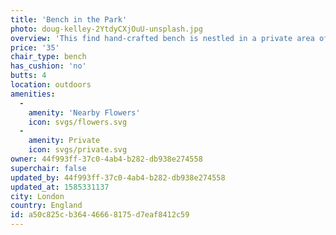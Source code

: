 ```yaml
---
title: 'Bench in the Park'
photo: doug-kelley-2YtdyCXjOuU-unsplash.jpg
overview: 'This find hand-crafted bench is nestled in a private area of a public park in London. The flowers smell like flowers which is wonderful if you like the smell of flowers.'
price: '35'
chair_type: bench
has_cushion: 'no'
butts: 4
location: outdoors
amenities:
  -
    amenity: 'Nearby Flowers'
    icon: svgs/flowers.svg
  -
    amenity: Private
    icon: svgs/private.svg
owner: 44f993ff-37c0-4ab4-b282-db938e274558
superchair: false
updated_by: 44f993ff-37c0-4ab4-b282-db938e274558
updated_at: 1585331137
city: London
country: England
id: a50c825c-b364-4666-8175-d7eaf8412c59
---
```

